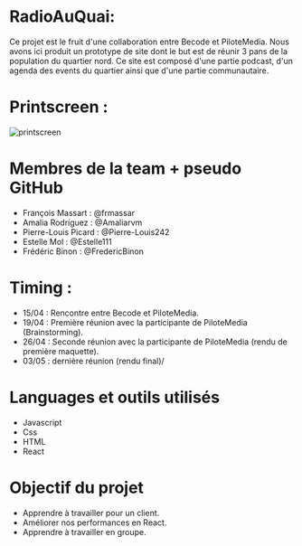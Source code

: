 # RadioAuQuai:
Ce projet est le fruit d'une collaboration entre Becode et PiloteMedia.
Nous avons ici produit un prototype de site dont le but est de réunir 3 pans de la population du quartier nord.
Ce site est composé d'une partie podcast, d'un agenda des events du quartier ainsi que d'une partie communautaire.

# Printscreen : 
![printscreen](//)

# Membres de la team + pseudo GitHub
* François Massart : @frmassar
* Amalia Rodríguez : @Amaliarvm
* Pierre-Louis Picard : @Pierre-Louis242
* Estelle Mol : @Estelle111
* Frédéric Binon : @FredericBinon

# Timing :
* 15/04 : Rencontre entre Becode et PiloteMedia.
* 19/04 : Première réunion avec la participante de PiloteMedia (Brainstorming).
* 26/04 : Seconde réunion  avec la participante de PiloteMedia (rendu de première maquette).
* 03/05 : dernière réunion (rendu final)/

# Languages et outils utilisés
* Javascript
* Css
* HTML
* React

# Objectif du projet
* Apprendre à travailler pour un client.
* Améliorer nos performances en React.
* Apprendre à travailler en groupe.
